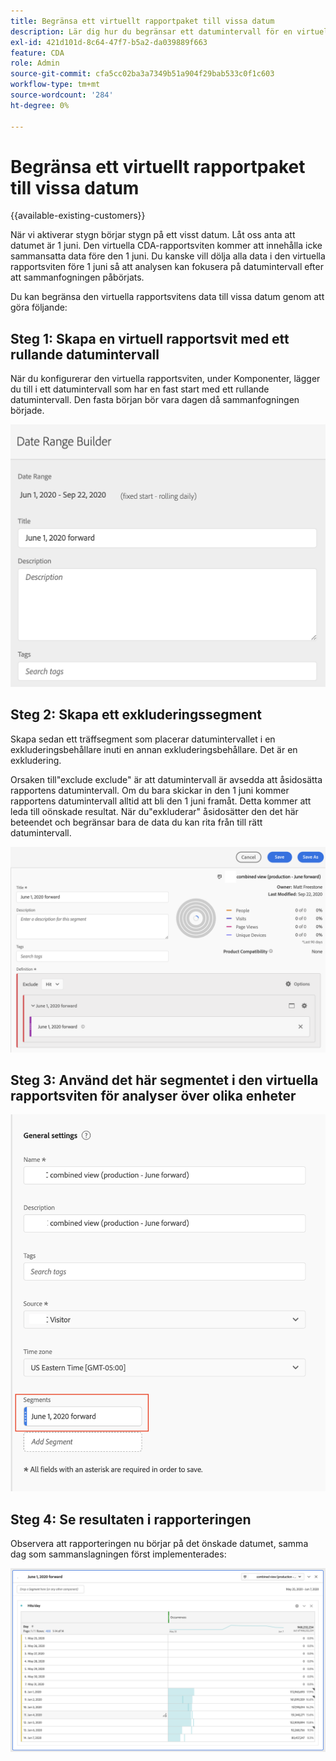```yaml
---
title: Begränsa ett virtuellt rapportpaket till vissa datum
description: Lär dig hur du begränsar ett datumintervall för en virtuell rapportserie så att det bara fokuserar på sammanslagna data.
exl-id: 421d101d-8c64-47f7-b5a2-da039889f663
feature: CDA
role: Admin
source-git-commit: cfa5cc02ba3a7349b51a904f29bab533c0f1c603
workflow-type: tm+mt
source-wordcount: '284'
ht-degree: 0%

---
```


# Begränsa ett virtuellt rapportpaket till vissa datum

{{available-existing-customers}}

När vi aktiverar stygn börjar stygn på ett visst datum. Låt oss anta att datumet är 1 juni. Den virtuella CDA-rapportsviten kommer att innehålla icke sammansatta data före den 1 juni. Du kanske vill dölja alla data i den virtuella rapportsviten före 1 juni så att analysen kan fokusera på datumintervall efter att sammanfogningen påbörjats.

Du kan begränsa den virtuella rapportsvitens data till vissa datum genom att göra följande:

## Steg 1: Skapa en virtuell rapportsvit med ett rullande datumintervall

När du konfigurerar den virtuella rapportsviten, under Komponenter, lägger du till i ett datumintervall som har en fast start med ett rullande datumintervall. Den fasta början bör vara dagen då sammanfogningen började.

![](assets/rolling-daily.png)

## Steg 2: Skapa ett exkluderingssegment

Skapa sedan ett träffsegment som placerar datumintervallet i en exkluderingsbehållare inuti en annan exkluderingsbehållare. Det är en exkludering.

Orsaken till&quot;exclude exclude&quot; är att datumintervall är avsedda att åsidosätta rapportens datumintervall. Om du bara skickar in den 1 juni kommer rapportens datumintervall alltid att bli den 1 juni framåt. Detta kommer att leda till oönskade resultat. När du&quot;exkluderar&quot; åsidosätter den det här beteendet och begränsar bara de data du kan rita från till rätt datumintervall.

![](assets/exclude-exclude.png)

## Steg 3: Använd det här segmentet i den virtuella rapportsviten för analyser över olika enheter

![](assets/apply-segment.png)

## Steg 4: Se resultaten i rapporteringen

Observera att rapporteringen nu börjar på det önskade datumet, samma dag som sammanslagningen först implementerades:

![](assets/report-limited-dates.png)
